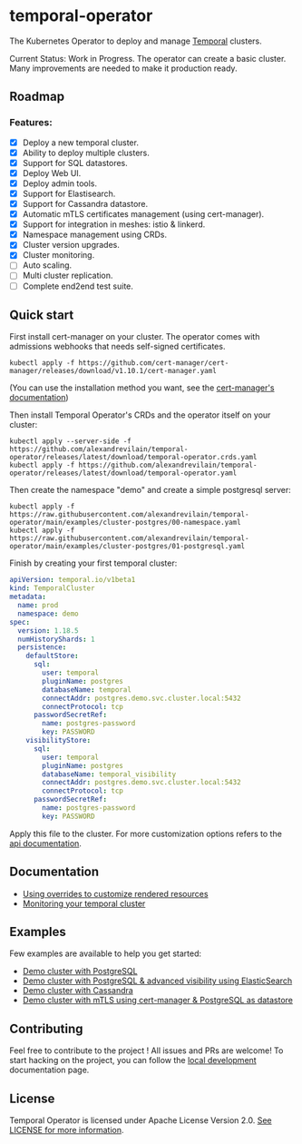 # temporal-operator

The Kubernetes Operator to deploy and manage [Temporal](https://temporal.io/) clusters.

Current Status: Work in Progress. The operator can create a basic cluster. Many improvements are needed to make it production ready.

## Roadmap

### Features:
- [x] Deploy a new temporal cluster.
- [x] Ability to deploy multiple clusters.
- [x] Support for SQL datastores.
- [x] Deploy Web UI.
- [x] Deploy admin tools.
- [x] Support for Elastisearch.
- [x] Support for Cassandra datastore.
- [x] Automatic mTLS certificates management (using cert-manager).
- [x] Support for integration in meshes: istio & linkerd.
- [x] Namespace management using CRDs.
- [x] Cluster version upgrades.
- [x] Cluster monitoring.
- [ ] Auto scaling.
- [ ] Multi cluster replication.
- [ ] Complete end2end test suite.

## Quick start

First install cert-manager on your cluster. The operator comes with admissions webhooks that needs self-signed certificates.

```
kubectl apply -f https://github.com/cert-manager/cert-manager/releases/download/v1.10.1/cert-manager.yaml
```
(You can use the installation method you want, see the [cert-manager's documentation](https://cert-manager.io/docs/installation/))

Then install Temporal Operator's CRDs and the operator itself on your cluster:

```
kubectl apply --server-side -f https://github.com/alexandrevilain/temporal-operator/releases/latest/download/temporal-operator.crds.yaml
kubectl apply -f https://github.com/alexandrevilain/temporal-operator/releases/latest/download/temporal-operator.yaml
```

Then create the namespace "demo" and create a simple postgresql server:

```
kubectl apply -f https://raw.githubusercontent.com/alexandrevilain/temporal-operator/main/examples/cluster-postgres/00-namespace.yaml
kubectl apply -f https://raw.githubusercontent.com/alexandrevilain/temporal-operator/main/examples/cluster-postgres/01-postgresql.yaml
```

Finish by creating your first temporal cluster:
```yaml
apiVersion: temporal.io/v1beta1
kind: TemporalCluster
metadata:
  name: prod
  namespace: demo
spec:
  version: 1.18.5
  numHistoryShards: 1
  persistence:
    defaultStore:
      sql:
        user: temporal
        pluginName: postgres
        databaseName: temporal
        connectAddr: postgres.demo.svc.cluster.local:5432
        connectProtocol: tcp
      passwordSecretRef:
        name: postgres-password
        key: PASSWORD
    visibilityStore:
      sql:
        user: temporal
        pluginName: postgres
        databaseName: temporal_visibility
        connectAddr: postgres.demo.svc.cluster.local:5432
        connectProtocol: tcp
      passwordSecretRef:
        name: postgres-password
        key: PASSWORD
```

Apply this file to the cluster.
For more customization options refers to the [api documentation](https://github.com/alexandrevilain/temporal-operator/blob/main/docs/api/v1beta1.md).

## Documentation

- [Using overrides to customize rendered resources](https://github.com/alexandrevilain/temporal-operator/blob/main/docs/applying-overrides.md)
- [Monitoring your temporal cluster](https://github.com/alexandrevilain/temporal-operator/blob/main/docs/monitoring.md)

## Examples

Few examples are available to help you get started:
- [Demo cluster with PostgreSQL](https://github.com/alexandrevilain/temporal-operator/blob/main/examples/cluster-postgres)
- [Demo cluster with PostgreSQL & advanced visibility using ElasticSearch](https://github.com/alexandrevilain/temporal-operator/blob/main/examples/cluster-postgres-es)
- [Demo cluster with Cassandra](https://github.com/alexandrevilain/temporal-operator/blob/main/examples/cluster-cassandra)
- [Demo cluster with mTLS using cert-manager & PostgreSQL as datastore](https://github.com/alexandrevilain/temporal-operator/blob/main/examples/cluster-mtls)

## Contributing

Feel free to contribute to the project ! All issues and PRs are welcome!
To start hacking on the project, you can follow the [local development](https://github.com/alexandrevilain/temporal-operator/blob/main/docs/local_development.md) documentation page. 

## License

Temporal Operator is licensed under Apache License Version 2.0. [See LICENSE for more information](https://github.com/alexandrevilain/temporal-operator/blob/main/LICENSE).
